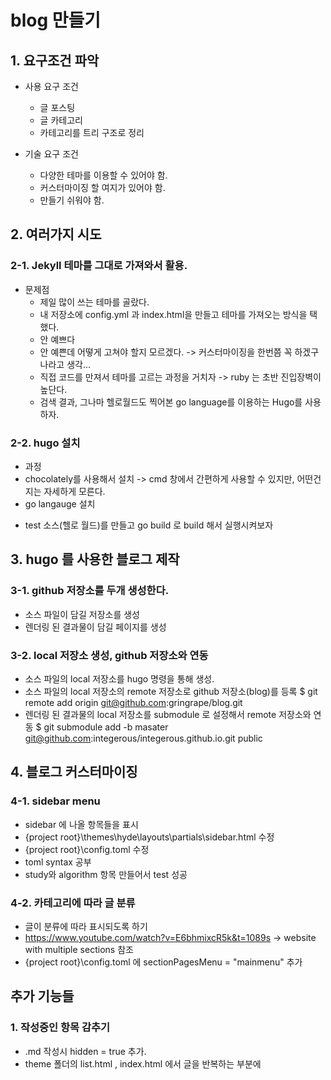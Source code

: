 # blog 만들기
 
## 1. 요구조건 파악
  - 사용 요구 조건
    - 글 포스팅
    - 글 카테고리
    - 카테고리를 트리 구조로 정리
    
  - 기술 요구 조건
    - 다양한 테마를 이용할 수 있어야 함.
    - 커스터마이징 할 여지가 있어야 함.
    - 만들기 쉬워야 함. 

## 2. 여러가지 시도
### 2-1. Jekyll 테마를 그대로 가져와서 활용.
 - 문제점
   - 제일 많이 쓰는 테마를 골랐다.
   - 내 저장소에 config.yml 과 index.html을 만들고 테마를 가져오는 방식을 택했다.
   - 안 예쁘다
   - 안 예쁜데 어떻게 고쳐야 할지 모르겠다. -> 커스터마이징을 한번쯤 꼭 하겠구나라고 생각...
   - 직접 코드를 만져서 테마를 고르는 과정을 거치자 -> ruby 는 초반 진입장벽이 높단다.
   - 검색 결과, 그나마 헬로월드도 찍어본 go language를 이용하는 Hugo를 사용하자.

### 2-2. hugo 설치
 - 과정
  - chocolately를 사용해서 설치 -> cmd 창에서 간편하게 사용할 수 있지만, 어떤건지는 자세하게 모른다.
  - go langauge 설치
  * test 소스(헬로 월드)를 만들고 go build 로 build 해서 실행시켜보자

## 3. hugo 를 사용한 블로그 제작
### 3-1. github 저장소를 두개 생성한다.
 - 소스 파일이 담길 저장소를 생성
 - 렌더링 된 결과물이 담길 페이지를 생성
 
### 3-2. local 저장소 생성, github 저장소와 연동
 - 소스 파일의 local 저장소를 hugo 명령을 통해 생성.
 - 소스 파일의 local 저장소의 remote 저장소로 github 저장소(blog)를 등록
  $ git remote add origin git@github.com:gringrape/blog.git
 - 렌더링 된 결과물의 local 저장소를 submodule 로 설정해서 remote 저장소와 연동
  $ git submodule add -b masater git@github.com:integerous/integerous.github.io.git public
  
## 4. 블로그 커스터마이징
### 4-1. sidebar menu
- sidebar 에 나올 항목들을 표시
 - {project root}\themes\hyde\layouts\partials\sidebar.html 수정
 - {project root}\config.toml 수정
 - toml syntax 공부
 - study와 algorithm 항목 만들어서 test 성공
### 4-2. 카테고리에 따라 글 분류
- 글이 분류에 따라 표시되도록 하기
 - https://www.youtube.com/watch?v=E6bhmixcR5k&t=1089s -> website with multiple sections 참조
 - {project root}\config.toml 에 sectionPagesMenu = "mainmenu" 추가
 
 ## 추가 기능들
 ### 1. 작성중인 항목 감추기
 - .md 작성시 hidden = true 추가.
 - theme 폴더의 list.html , index.html 에서 글을 반복하는 부분에 

